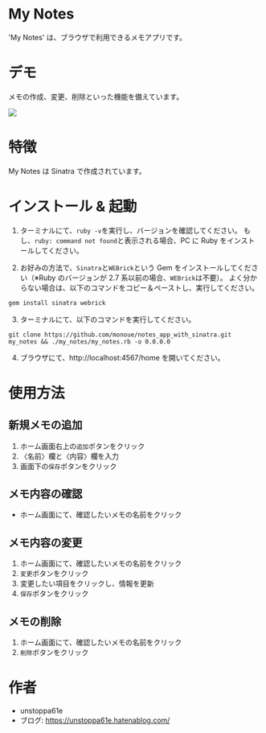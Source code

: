 # My Notes

'My Notes' は、ブラウザで利用できるメモアプリです。

# デモ

メモの作成、変更、削除といった機能を備えています。

![](https://user-images.githubusercontent.com/46347198/123735753-bbca4e80-d8da-11eb-8d8d-e422e5d4befc.gif)

# 特徴

My Notes は Sinatra で作成されています。

# インストール & 起動
1. ターミナルにて、`ruby -v`を実行し、バージョンを確認してください。
もし、`ruby: command not found`と表示される場合、PC に Ruby をインストールしてください。
 

2. お好みの方法で、`Sinatra`と`WEBrick`という Gem をインストールしてください（※Ruby のバージョンが 2.7 系以前の場合、`WEBrick`は不要）。
よく分からない場合は、以下のコマンドをコピー＆ペーストし、実行してください。
```bash
gem install sinatra webrick
```

   
3. ターミナルにて、以下のコマンドを実行してください。
```
git clone https://github.com/monoue/notes_app_with_sinatra.git my_notes && ./my_notes/my_notes.rb -o 0.0.0.0 
```

4. ブラウザにて、http://localhost:4567/home を開いてください。

# 使用方法
## 新規メモの追加
   1. ホーム画面右上の`追加`ボタンをクリック
   2. 〈名前〉欄と〈内容〉欄を入力
   3. 画面下の`保存`ボタンをクリック
   

## メモ内容の確認
   - ホーム画面にて、確認したいメモの名前をクリック
   

## メモ内容の変更
   1. ホーム画面にて、確認したいメモの名前をクリック
   2. `変更`ボタンをクリック
   3. 変更したい項目をクリックし、情報を更新
   4. `保存`ボタンをクリック
   

## メモの削除
   1. ホーム画面にて、確認したいメモの名前をクリック
   2. `削除`ボタンをクリック

# 作者

* unstoppa61e
* ブログ: https://unstoppa61e.hatenablog.com/
